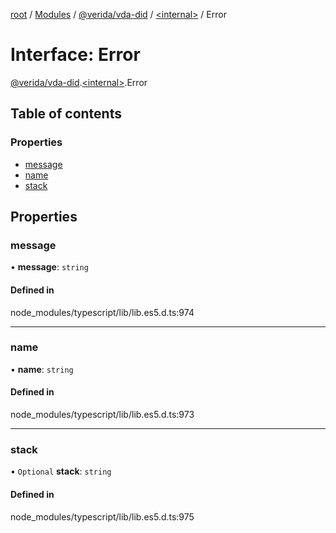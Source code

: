 [root](../README.md) / [Modules](../modules.md) / [@verida/vda-did](../modules/verida_vda_did.md) / [<internal\>](../modules/verida_vda_did._internal_.md) / Error

# Interface: Error

[@verida/vda-did](../modules/verida_vda_did.md).[<internal\>](../modules/verida_vda_did._internal_.md).Error

## Table of contents

### Properties

- [message](verida_vda_did._internal_.Error.md#message)
- [name](verida_vda_did._internal_.Error.md#name)
- [stack](verida_vda_did._internal_.Error.md#stack)

## Properties

### message

• **message**: `string`

#### Defined in

node_modules/typescript/lib/lib.es5.d.ts:974

___

### name

• **name**: `string`

#### Defined in

node_modules/typescript/lib/lib.es5.d.ts:973

___

### stack

• `Optional` **stack**: `string`

#### Defined in

node_modules/typescript/lib/lib.es5.d.ts:975
